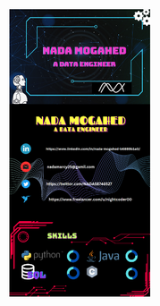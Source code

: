 <img src="https://github.com/nadamogahed/nadamogahed/blob/main/portfolio.png" alt="portfolio" width="50%" height="50%">
